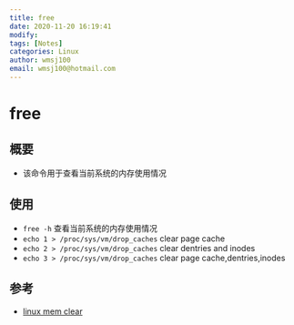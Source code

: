 ```yaml
---
title: free
date: 2020-11-20 16:19:41
modify: 
tags: [Notes]
categories: Linux
author: wmsj100
email: wmsj100@hotmail.com
---
```


# free

## 概要

- 该命令用于查看当前系统的内存使用情况

## 使用

- `free -h` 查看当前系统的内存使用情况
- `echo 1 > /proc/sys/vm/drop_caches` clear page cache
- `echo 2 > /proc/sys/vm/drop_caches` clear dentries and inodes
- `echo 3 > /proc/sys/vm/drop_caches` clear page cache,dentries,inodes

## 参考

- [linux mem clear](https://www.tecmint.com/clear-ram-memory-cache-buffer-and-swap-space-on-linux/)
